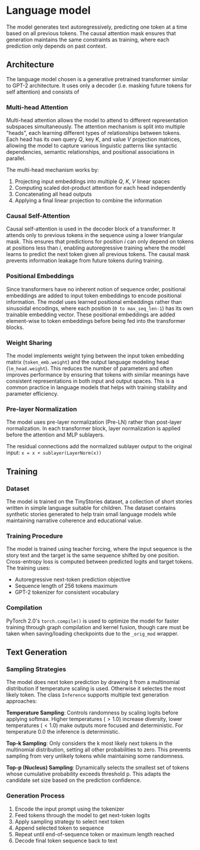 # Language model
The model generates text autoregressively, predicting one token at a time based on all previous tokens. The causal attention mask ensures that generation maintains the same constraints as training, where each prediction only depends on past context.

## Architecture
The language model chosen is a generative pretrained transformer similar to GPT-2 architecture. It uses only a decoder (i.e. masking future tokens for self attention) and consists of

### Multi-head Attention
Multi-head attention allows the model to attend to different representation subspaces simultaneously. The attention mechanism is split into multiple "heads", each learning different types of relationships between tokens. Each head has its own query $Q$, key $K$, and value $V$ projection matrices, allowing the model to capture various linguistic patterns like syntactic dependencies, semantic relationships, and positional associations in parallel.

The multi-head mechanism works by:
1. Projecting input embeddings into multiple $Q$, $K$, $V$ linear spaces
2. Computing scaled dot-product attention for each head independently  
3. Concatenating all head outputs
4. Applying a final linear projection to combine the information

### Causal Self-Attention
Causal self-attention is used in the decoder block of a transformer. It attends only to previous tokens in the sequence using a lower triangular mask. This ensures that predictions for position $i$ can only depend on tokens at positions less than $i$, enabling autoregressive training where the model learns to predict the next token given all previous tokens. The causal mask prevents information leakage from future tokens during training.

### Positional Embeddings
Since transformers have no inherent notion of sequence order, positional embeddings are added to input token embeddings to encode positional information. The model uses learned positional embeddings rather than sinusoidal encodings, where each position (`0 to max_seq_len-1`) has its own trainable embedding vector. These positional embeddings are added element-wise to token embeddings before being fed into the transformer blocks.

### Weight Sharing
The model implements weight tying between the input token embedding matrix (`token_emb.weight`) and the output language modeling head (`lm_head.weight`). This reduces the number of parameters and often improves performance by ensuring that tokens with similar meanings have consistent representations in both input and output spaces. This is a common practice in language models that helps with training stability and parameter efficiency.

### Pre-layer Normalization
The model uses pre-layer normalization (Pre-LN) rather than post-layer normalization. In each transformer block, layer normalization is applied before the attention and MLP sublayers.

The residual connections add the normalized sublayer output to the original input: `x = x + sublayer(LayerNorm(x))`

## Training

### Dataset
The model is trained on the TinyStories dataset, a collection of short stories written in simple language suitable for children. The dataset contains synthetic stories generated to help train small language models while maintaining narrative coherence and educational value.

### Training Procedure
The model is trained using teacher forcing, where the input sequence is the story text and the target is the same sequence shifted by one position. Cross-entropy loss is computed between predicted logits and target tokens. The training uses:
- Autoregressive next-token prediction objective
- Sequence length of 256 tokens maximum
- GPT-2 tokenizer for consistent vocabulary

### Compilation
PyTorch 2.0's `torch.compile()` is used to optimize the model for faster training through graph compilation and kernel fusion, though care must be taken when saving/loading checkpoints due to the `_orig_mod` wrapper.

## Text Generation

### Sampling Strategies
The model does next token prediction by drawing it from a multinomial distribution if temperature scaling is used. Otherwise it selectes the most likely token. The class `Inference` supports multiple text generation approaches:

**Temperature Sampling**: Controls randomness by scaling logits before applying softmax. Higher temperatures ($>1.0$) increase diversity, lower temperatures ($<1.0$) make outputs more focused and deterministic. For temperature $0.0$ the inference is deterministic.

**Top-k Sampling**: Only considers the k most likely next tokens in the multinomial distribution, setting all other probabilities to zero. This prevents sampling from very unlikely tokens while maintaining some randomness.

**Top-p (Nucleus) Sampling**: Dynamically selects the smallest set of tokens whose cumulative probability exceeds threshold p. This adapts the candidate set size based on the prediction confidence.


### Generation Process
1. Encode the input prompt using the tokenizer
2. Feed tokens through the model to get next-token logits
3. Apply sampling strategy to select next token
4. Append selected token to sequence
5. Repeat until end-of-sequence token or maximum length reached
6. Decode final token sequence back to text